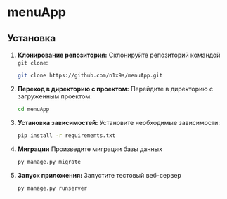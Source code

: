 # menuApp

## Установка

1. **Клонирование репозитория:**
   Склонируйте репозиторий командой `git clone`:
   ```bash
   git clone https://github.com/n1x9s/menuApp.git
2. **Переход в директорию с проектом:**
    Перейдите в директорию с загруженным проектом:
    ```bash
    cd menuApp

3. **Установка зависимостей:**
    Установите необходимые зависимости:
    ```bash
    pip install -r requirements.txt

4. **Миграции**
   Произведите миграции базы данных
   ```bash
   py manage.py migrate


4. **Запуск приложения:**
   Запустите тестовый веб-сервер
   ```bash
   py manage.py runserver

   
